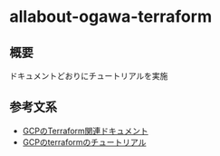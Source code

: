 # allabout-ogawa-terraform
## 概要
ドキュメントどおりにチュートリアルを実施


## 参考文系
- [GCPのTerraform関連ドキュメント](https://cloud.google.com/docs/terraform?hl=ja)
- [GCPのterraformのチュートリアル](https://cloud.google.com/docs/terraform/get-started-with-terraform?hl=ja)